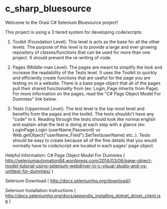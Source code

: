 c_sharp_bluesource
==================
Welcome to the Orasi C# Selenium Bluesource project!

This project is using a 3 tiered system for developing code/scripts:

  1) Toolkit (Foundation Level):
      This level is acts as the base for all the other levels.  The purpose of this level is to provide a large and ever         growing repository of classes/functions that can be used for more than one project.  It should prevent the                 re-writing of code.
  
  2) Pages (Middle-man Level):
      The pages are meant to simplify the look and increase the readability of the Tests level.  It uses the Toolkit to          quickly and efficiently create functions that are useful for the page you are testing on in a website.  There is a         base page object that all of the pages pull their shared functionality from (ex: Login_Page inherits from Page).           For more information on the pages, read the "C# Page Object Model For Dummies" link below.
  
  3) Tests (Uppermost Level):
      The test level is the top most level and benefits from the pages and the toolkit.  The tests shouldn't have any            "code" in it.  Reading through the tests should look like normal english and explain what the test is doing at             each step with a glance (ex: LoginPage.Login (userName,Password) vs Web.getObject("userName_Field").SetText(userName)       etc..).  Tests should be easy to create because all of the fine details that you would normally have to code/script        are located in each pages' page object.
      
      
Helpful Information:
C# Page Object Model For Dummies ( http://seleniumautomation84.wordpress.com/2014/03/06/page-object-model-tutorial-using-selenium-webdriver-in-c-visual-studio-and-vs-unittest-for-dummies/ )

Selenium Download ( http://docs.seleniumhq.org/download/)

Selenium Installation Instructions ( http://docs.seleniumhq.org/docs/appendix_installing_dotnet_driver_client.jsp )

